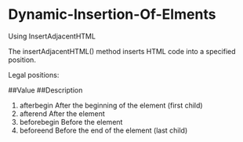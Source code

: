# Dynamic-Insertion-Of-Elments
Using InsertAdjacentHTML

The insertAdjacentHTML() method inserts HTML code into a specified position.

Legal positions:

  ##Value   	  ##Description
1. afterbegin	  After the beginning of the element (first child)
2. afterend	    After the element
3. beforebegin	Before the element
4. beforeend	  Before the end of the element (last child)
